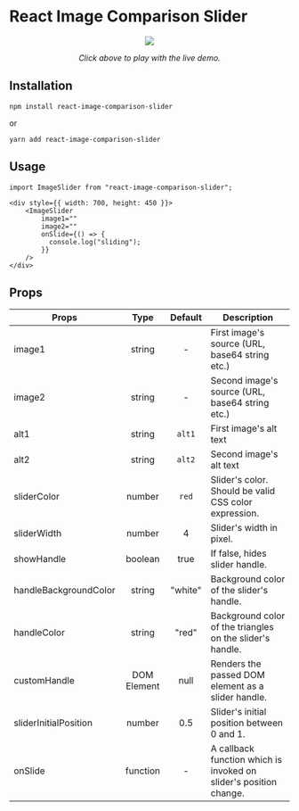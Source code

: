 # React Image Comparison Slider

<p align="center">
  <a href="https://codesandbox.io/embed/elegant-jepsen-nfhyi"><img src="https://raw.githubusercontent.com/OnurErtugral/react-image-comparison-slider/master/assets/ImageSlider.gif" /></a>
</p>
<p align="middle">
  <i>Click above to play with the live demo.</i>
</p>

## Installation

```
npm install react-image-comparison-slider
```

or

```
yarn add react-image-comparison-slider
```

## Usage

```
import ImageSlider from "react-image-comparison-slider";

<div style={{ width: 700, height: 450 }}>
    <ImageSlider
        image1=""
        image2=""
        onSlide={() => {
          console.log("sliding");
        }}
    />
</div>
```

## Props

| Props                 |    Type     | Default | Description                                                       |
| --------------------- | :---------: | :-----: | ----------------------------------------------------------------- |
| image1                |   string    |    -    | First image's source (URL, base64 string etc.)                    |
| image2                |   string    |    -    | Second image's source (URL, base64 string etc.)                   |
| alt1                  |   string    | `alt1`  | First image's alt text                                            |
| alt2                  |   string    | `alt2`  | Second image's alt text                                           |
| sliderColor           |   number    |  `red`  | Slider's color. Should be valid CSS color expression.             |
| sliderWidth           |   number    |    4    | Slider's width in pixel.                                          |
| showHandle            |   boolean   |  true   | If false, hides slider handle.                                    |
| handleBackgroundColor |   string    | "white" | Background color of the slider's handle.                          |
| handleColor           |   string    |  "red"  | Background color of the triangles on the slider's handle.         |
| customHandle          | DOM Element |  null   | Renders the passed DOM element as a slider handle.                |
| sliderInitialPosition |   number    |   0.5   | Slider's initial position between 0 and 1.                        |
| onSlide               |  function   |    -    | A callback function which is invoked on slider's position change. |
